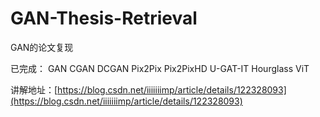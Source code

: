 # GAN-Thesis-Retrieval
GAN的论文复现

已完成：
GAN
CGAN
DCGAN
Pix2Pix
Pix2PixHD
U-GAT-IT
Hourglass
ViT

讲解地址：[https://blog.csdn.net/iiiiiiimp/article/details/122328093](https://blog.csdn.net/iiiiiiimp/article/details/122328093)
